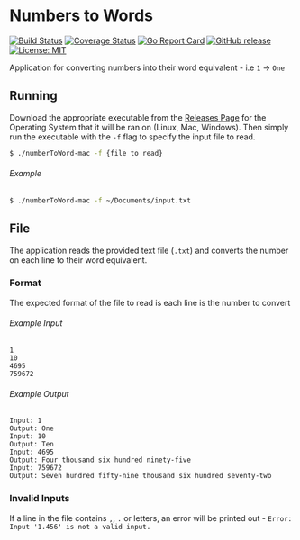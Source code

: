 # Numbers to Words
[![Build Status](https://travis-ci.org/Piszmog/numbersToWords.svg?branch=develop)](https://travis-ci.org/Piszmog/numbersToWords)
[![Coverage Status](https://coveralls.io/repos/github/Piszmog/numbersToWords/badge.svg?branch=develop)](https://coveralls.io/github/Piszmog/numbersToWords?branch=develop)
[![Go Report Card](https://goreportcard.com/badge/github.com/Piszmog/numbersToWords)](https://goreportcard.com/report/github.com/Piszmog/numbersToWords)
[![GitHub release](https://img.shields.io/github/release/Piszmog/numbersToWords.svg)](https://github.com/Piszmog/numbersToWords/releases/latest)
[![License: MIT](https://img.shields.io/badge/License-MIT-yellow.svg)](https://opensource.org/licenses/MIT)

Application for converting numbers into their word equivalent - i.e  `1` -> `One`

## Running
Download the appropriate executable from the [Releases Page](https://github.com/Piszmog/numbersToWords/releases) for the Operating System that it will be ran on (Linux, Mac, Windows). Then simply run 
the executable with the `-f` flag to specify the input file to read.

```bash
$ ./numberToWord-mac -f {file to read}
```

###### Example
```bash
$ ./numberToWord-mac -f ~/Documents/input.txt
```

## File
The application reads the provided text file (`.txt`) and converts the number on each line to their word equivalent.

### Format
The expected format of the file to read is each line is the number to convert

###### Example Input
```text
1
10
4695
759672
```

###### Example Output
```text
Input: 1
Output: One
Input: 10
Output: Ten
Input: 4695
Output: Four thousand six hundred ninety-five
Input: 759672
Output: Seven hundred fifty-nine thousand six hundred seventy-two
```

### Invalid Inputs
If a line in the file contains `,`, `.` or letters, an error will be printed out - `Error: Input '1.456' is not a valid input.`
